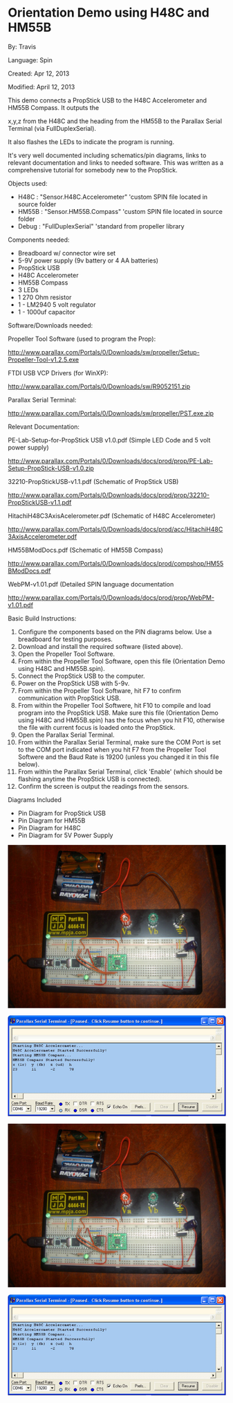 # Orientation Demo using H48C and HM55B

By: Travis

Language: Spin

Created: Apr 12, 2013

Modified: April 12, 2013

This demo connects a PropStick USB to the H48C Accelerometer and HM55B Compass. It outputs the

x,y,z from the H48C and the heading from the HM55B to the Parallax Serial Terminal (via FullDuplexSerial).

It also flashes the LEDs to indicate the program is running.

It's very well documented including schematics/pin diagrams, links to relevant documentation and links to needed software. This was written as a comprehensive tutorial for somebody new to the PropStick.

Objects used:

*   H48C : "Sensor.H48C.Accelerometer" 'custom SPIN file located in source folder
*   HM55B : "Sensor.HM55B.Compass" 'custom SPIN file located in source folder
*   Debug : "FullDuplexSerial" 'standard from propeller library

Components needed:

*   Breadboard w/ connector wire set
*   5-9V power supply (9v battery or 4 AA batteries)
*   PropStick USB
*   H48C Accelerometer
*   HM55B Compass
*   3 LEDs
*   1 270 Ohm resistor
*   1 - LM2940 5 volt regulator
*   1 - 1000uf capacitor

Software/Downloads needed:

Propeller Tool Software (used to program the Prop):

http://www.parallax.com/Portals/0/Downloads/sw/propeller/Setup-Propeller-Tool-v1.2.5.exe

FTDI USB VCP Drivers (for WinXP):

http://www.parallax.com/Portals/0/Downloads/sw/R9052151.zip

Parallax Serial Terminal:

http://www.parallax.com/Portals/0/Downloads/sw/propeller/PST.exe.zip

Relevant Documentation:

PE-Lab-Setup-for-PropStick USB v1.0.pdf (Simple LED Code and 5 volt power supply)

http://www.parallax.com/Portals/0/Downloads/docs/prod/prop/PE-Lab-Setup-PropStick-USB-v1.0.zip

32210-PropStickUSB-v1.1.pdf (Schematic of PropStick USB)

http://www.parallax.com/Portals/0/Downloads/docs/prod/prop/32210-PropStickUSB-v1.1.pdf

HitachiH48C3AxisAcelerometer.pdf (Schematic of H48C Accelerometer)

http://www.parallax.com/Portals/0/Downloads/docs/prod/acc/HitachiH48C3AxisAccelerometer.pdf

HM55BModDocs.pdf (Schematic of HM55B Compass)

http://www.parallax.com/Portals/0/Downloads/docs/prod/compshop/HM55BModDocs.pdf

WebPM-v1.01.pdf (Detailed SPIN language documentation 

http://www.parallax.com/Portals/0/Downloads/docs/prod/prop/WebPM-v1.01.pdf

Basic Build Instructions:

1.  Configure the components based on the PIN diagrams below. Use a breadboard for testing purposes.
2.  Download and install the required software (listed above).
3.  Open the Propeller Tool Software.
4.  From within the Propeller Tool Software, open this file (Orientation Demo using H48C and HM55B.spin).
5.  Connect the PropStick USB to the computer.
6.  Power on the PropStick USB with 5-9v.
7.  From within the Propeller Tool Software, hit F7 to confirm communication with PropStick USB.
8.  From within the Propeller Tool Softwere, hit F10 to compile and load program into the PropStick USB. Make sure this file (Orientation Demo using H48C and HM55B.spin) has the focus when you hit F10, otherwise the file with current focus is loaded onto the PropStick.
9.  Open the Parallax Serial Terminal.
10.  From within the Parallax Serial Terminal, make sure the COM Port is set to the COM port indicated when you hit F7 from the Propeller Tool Softwere and the Baud Rate is 19200 (unless you changed it in this file below).
11.  From within the Parallax Serial Terminal, click 'Enable' (which should be flashing anytime the PropStick USB is connected).
12.  Confirm the screen is output the readings from the sensors.

Diagrams Included

*   Pin Diagram for PropStick USB
*   Pin Diagram for HM55B
*   Pin Diagram for H48C
*   Pin Diagram for 5V Power Supply

![Auxiliary_Files/Orientation_Demo_using_H48C_and_HM55B.JPG](Auxiliary_Files/Orientation_Demo_using_H48C_and_HM55B.JPG)

![Auxiliary_Files/Orientation_Demo_using_H48C_and_HM55B_-_PST_Output.jpg](Auxiliary_Files/Orientation_Demo_using_H48C_and_HM55B_-_PST_Output.jpg)

![Orientation_Demo_using_H48C_and_HM55B/Orientation_Demo_using_H48C_and_HM55B.jpg](Orientation_Demo_using_H48C_and_HM55B/Orientation_Demo_using_H48C_and_HM55B.jpg)

![Orientation_Demo_using_H48C_and_HM55B/Orientation_Demo_using_H48C_and_HM55B_-_PST_Output.jpg](Orientation_Demo_using_H48C_and_HM55B/Orientation_Demo_using_H48C_and_HM55B_-_PST_Output.jpg)
